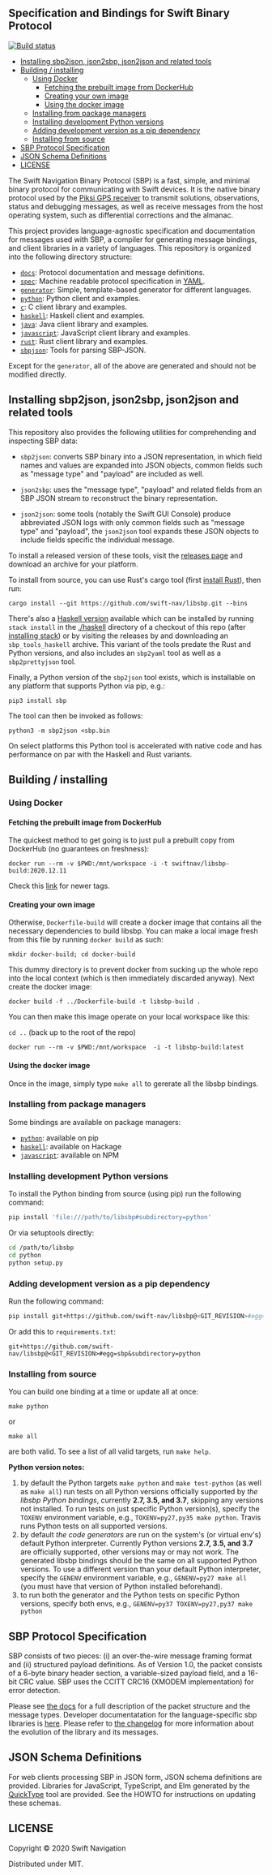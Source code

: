 ## Specification and Bindings for Swift Binary Protocol

[![Build status][1]][2]

<!-- toc -->

- [Installing sbp2json, json2sbp, json2json and related tools](#installing-sbp2json-json2sbp-json2json-and-related-tools)
- [Building / installing](#building--installing)
  * [Using Docker](#using-docker)
    + [Fetching the prebuilt image from DockerHub](#fetching-the-prebuilt-image-from-dockerhub)
    + [Creating your own image](#creating-your-own-image)
    + [Using the docker image](#using-the-docker-image)
  * [Installing from package managers](#installing-from-package-managers)
  * [Installing development Python versions](#installing-development-python-versions)
  * [Adding development version as a pip dependency](#adding-development-version-as-a-pip-dependency)
  * [Installing from source](#installing-from-source)
- [SBP Protocol Specification](#sbp-protocol-specification)
- [JSON Schema Definitions](#json-schema-definitions)
- [LICENSE](#license)

<!-- tocstop -->

The Swift Navigation Binary Protocol (SBP) is a fast, simple, and minimal
binary protocol for communicating with Swift devices. It is the native binary
protocol used by the [Piksi GPS receiver](http://swiftnav.com/piksi.html) to
transmit solutions, observations, status and debugging messages, as well as
receive messages from the host operating system, such as differential
corrections and the almanac.

This project provides language-agnostic specification and documentation for
messages used with SBP, a compiler for generating message bindings, and client
libraries in a variety of languages. This repository is organized into the
following directory structure:

* [`docs`](./docs): Protocol documentation and message definitions.
* [`spec`](./spec): Machine readable protocol specification in
  [YAML](http://en.wikipedia.org/wiki/YAML).
* [`generator`](./generator): Simple, template-based generator for
  different languages.
* [`python`](./python): Python client and examples.
* [`c`](./c): C client library and examples.
* [`haskell`](./haskell): Haskell client and examples.
* [`java`](./java): Java client library and examples.
* [`javascript`](./javascript): JavaScript client library and examples.
* [`rust`](./rust): Rust client library and examples.
* [`sbpjson`](./sbpjson): Tools for parsing SBP-JSON.

Except for the `generator`, all of the above are generated and should not be modified directly.

## Installing sbp2json, json2sbp, json2json and related tools

This repository also provides the following utilities for comprehending and
inspecting SBP data:

- `sbp2json`: converts SBP binary into a JSON representation, in which field
  names and values are expanded into JSON objects, common fields such as
  "message type" and "payload" are included as well.

- `json2sbp`: uses the "message type", "payload" and related fields from an SBP
  JSON stream to reconstruct the binary representation.

- `json2json`: some tools (notably the Swift GUI Console) produce abbreviated
  JSON logs with only common fields such as "message type" and "payload", the
  `json2json` tool expands these JSON objects to include fields specific the
  individual message.

To install a released version of these tools, visit the [releases
page](https://github.com/swift-nav/libsbp/releases) and download an archive for
your platform.

To install from source, you can use Rust's cargo tool (first [install
Rust](https://www.rust-lang.org/tools/install)), then run:

```
cargo install --git https://github.com/swift-nav/libsbp.git --bins
```

There's also a [Haskell version](./haskell) available which can be installed by
running `stack install` in the [./haskell](./haskell) directory of a checkout
of this repo (after [installing
stack](https://docs.haskellstack.org/en/stable/README/)) or by visiting the
releases by and downloading an `sbp_tools_haskell` archive.  This variant of
the tools predate the Rust and Python versions, and also includes an `sbp2yaml`
tool as well as a `sbp2prettyjson` tool.

Finally, a Python version of the `sbp2json` tool exists, which is installable
on any platform that supports Python via pip, e.g.:

```
pip3 install sbp
```

The tool can then be invoked as follows:

```
python3 -m sbp2json <sbp.bin
```

On select platforms this Python tool is accelerated with native code and has
performance on par with the Haskell and Rust variants.

## Building / installing

### Using Docker

#### Fetching the prebuilt image from DockerHub

The quickest method to get going is to just pull a prebuilt copy from DockerHub
(no guarantees on freshness):

``docker run --rm -v $PWD:/mnt/workspace -i -t swiftnav/libsbp-build:2020.12.11``

Check this [link](https://hub.docker.com/r/swiftnav/libsbp-build/tags) for newer tags.

#### Creating your own image

Otherwise, `Dockerfile-build` will create a docker image that contains all the
necessary dependencies to build libsbp.  You can make a local image fresh from
this file by running `docker build` as such:

`mkdir docker-build; cd docker-build`

This dummy directory is to prevent docker from sucking up the whole
repo into the local context (which is then immediately discarded
anyway).  Next create the docker image:

`docker build -f ../Dockerfile-build -t libsbp-build .`

You can then make this image operate on your local workspace like this:

`cd ..`  (back up to the root of the repo)

``docker run --rm -v $PWD:/mnt/workspace  -i -t libsbp-build:latest``

#### Using the docker image

Once in the image, simply type `make all` to gererate all the libsbp bindings.

### Installing from package managers
Some bindings are available on package managers:

* [`python`](https://github.com/swift-nav/libsbp/tree/HEAD/python): available on pip
* [`haskell`](https://github.com/swift-nav/libsbp/tree/HEAD/haskell): available on Hackage
* [`javascript`](https://github.com/swift-nav/libsbp/tree/HEAD/javascript): available on NPM

### Installing development Python versions

To install the Python binding from source (using pip) run the following command:

```sh
pip install 'file:///path/to/libsbp#subdirectory=python'
```

Or via setuptools directly:
```sh
cd /path/to/libsbp
cd python
python setup.py
```

### Adding development version as a pip dependency

Run the following command:
```sh
pip install git+https://github.com/swift-nav/libsbp@<GIT_REVISION>#egg=sbp&subdirectory=python
```

Or add this to `requirements.txt`:
```
git+https://github.com/swift-nav/libsbp@<GIT_REVISION>#egg=sbp&subdirectory=python
```

### Installing from source
You can build one binding at a time or update all at once:

```
make python
```

or

```
make all
```

are both valid. To see a list of all valid targets, run `make help`.

**Python version notes:**
1. by default the Python targets `make python` and `make test-python`
   (as well as `make all`) run tests on all Python versions officially supported
   by *the libsbp Python bindings*, currently **2.7, 3.5, and 3.7**, skipping
   any versions not installed. To run tests on just specific Python version(s),
   specify the `TOXENV` environment variable, e.g.,
   `TOXENV=py27,py35 make python`. Travis runs Python tests on all supported
   versions.
2. by default *the code generators* are run on the system's (or virtual env's)
   default Python interpreter. Currently Python versions **2.7, 3.5, and 3.7**
   are officially supported, other versions may or may not work. The generated
   libsbp bindings should be the same on all supported Python versions. To use
   a different version than your default Python interpreter, specify the
   `GENENV` environment variable, e.g., `GENENV=py27 make all`
   (you must have that version of Python installed beforehand).
3. to run both the generator and the Python tests on specific Python versions,
   specify both envs, e.g., `GENENV=py37 TOXENV=py27,py37 make python`


## SBP Protocol Specification

SBP consists of two pieces: (i) an over-the-wire message framing
format and (ii) structured payload definitions. As of Version 1.0, the
packet consists of a 6-byte binary header section, a variable-sized
payload field, and a 16-bit CRC value. SBP uses the CCITT CRC16
(XMODEM implementation) for error detection.

Please see
[the docs](https://github.com/swift-nav/libsbp/raw/master/docs/sbp.pdf)
for a full description of the packet structure and the message
types. Developer documentatation for the language-specific sbp
libraries is [here](http://swift-nav.github.io/libsbp/).
Please refer to [the changelog](https://github.com/swift-nav/libsbp/blob/master/CHANGELOG.md)
for more information about the evolution of the library and its messages.

## JSON Schema Definitions

For web clients processing SBP in JSON form, JSON schema definitions are
provided.  Libraries for JavaScript, TypeScript, and Elm generated by the
[QuickType](https://github.com/quicktype/quicktype) tool are provided.  See the
HOWTO for instructions on updating these schemas.

## LICENSE

Copyright © 2020 Swift Navigation

Distributed under MIT.

[1]: https://travis-ci.org/swift-nav/libsbp.svg?branch=master
[2]: https://travis-ci.org/swift-nav/libsbp
